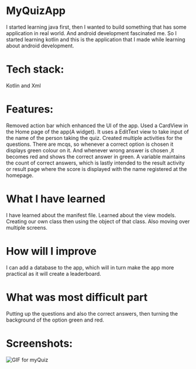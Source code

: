 # MyQuizApp

I started learning java first, then I wanted to build something that has some application in real world. And android development fascinated me. So I started learning kotlin and this is the application that I made while learning about android development. 

# Tech stack:
Kotlin and Xml

# Features:
Removed action bar which enhanced the UI of the app.
Used a CardView in the Home page of the app(A widget).
It uses a EditText view to take input of the name of the person taking the quiz.
Created multiple activities for the questions.
There are mcqs, so whenever a correct option is chosen it displays green colour on it.
And whenever wrong answer is chosen ,it becomes red and shows the correct answer in green.
A variable maintains the count of correct answers, which is lastly intended to the result activity or result page where the score is displayed with the name registered at the homepage.

# What I have learned
I have learned about the manifest file.
Learned about the view models.
Creating our own class then using the object of that class.
Also moving over multiple screens.

# How will I improve
I can add a database to the app, which will in turn make the app more practical as it will create a leaderboard.

# What was most difficult part
Putting up the questions and also the correct answers, then turning the background of the option green and red.

# Screenshots:
![GIF for myQuiz](https://user-images.githubusercontent.com/86184883/189257702-42e5f57c-1fee-4111-8ef3-da759a790db0.gif)



